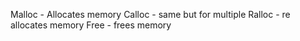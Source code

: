 Malloc - Allocates memory
Calloc - same but for multiple
Ralloc - re allocates memory
Free - frees memory
